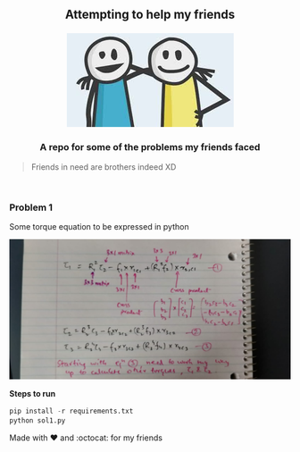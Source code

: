 <h2 align="center">

 Attempting to help my friends

</h2>

<p align="center">
<img src="./static/friends.jpeg">
</p>

<h3 align="center">
A repo for some of the problems my friends faced
</h3>


> Friends in need are brothers indeed XD

<br>

### Problem 1
Some torque equation to be expressed in python

![eqns](./static/sol1.jpeg)

**Steps to run**

```python
pip install -r requirements.txt
python sol1.py
```

Made with :heart: and :octocat: for my friends